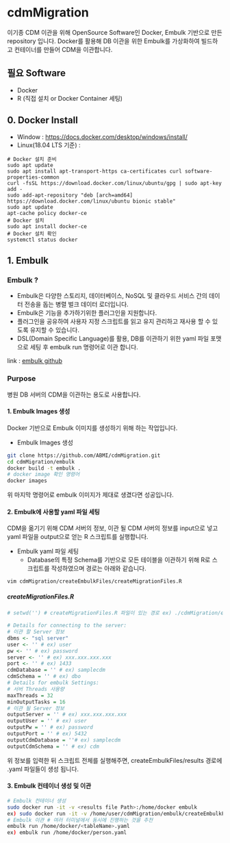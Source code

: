# cdmMigration

이기종 CDM 이관을 위해 OpenSource Software인 Docker, Embulk 기반으로 만든 repository 입니다.
Docker를 활용해 DB 이관을 위한 Embulk를 가상화하여 빌드하고 컨테이너를 만들어 CDM을 이관합니다. 

## 필요 Software
* Docker
* R (직접 설치 or Docker Container 세팅)

## 0. Docker Install

  - Window : https://docs.docker.com/desktop/windows/install/
  - Linux(18.04 LTS 기준) : 

```
# Docker 설치 준비
sudo apt update
sudo apt install apt-transport-https ca-certificates curl software-properties-common
curl -fsSL https://download.docker.com/linux/ubuntu/gpg | sudo apt-key add -
sudo add-apt-repository "deb [arch=amd64] https://download.docker.com/linux/ubuntu bionic stable"
sudo apt update
apt-cache policy docker-ce
# Docker 설치
sudo apt install docker-ce
# Docker 설치 확인
systemctl status docker
```


## 1. Embulk

### Embulk ?
- Embulk은 다양한 스토리지, 데이터베이스, NoSQL 및 클라우드 서비스 간의 데이터 전송을 돕는 병렬 벌크 데이터 로더입니다.  
- Embulk은 기능을 추가하기위한 플러그인을 지원합니다.  
- 플러그인을 공유하여 사용자 지정 스크립트를 읽고 유지 관리하고 재사용 할 수 있도록 유지할 수 있습니다.
- DSL(Domain Specific Language)를 활용, DB를 이관하기 위한 yaml 파일 포맷으로 세팅 후 embulk run 명령어로 이관 합니다. 

link : [embulk github](https://github.com/embulk/embulk)

### Purpose
병원 DB 서버의 CDM을 이관하는 용도로 사용합니다.

#### 1. Embulk Images 생성
Docker 기반으로 Embulk 이미지를 생성하기 위해 하는 작업입니다. 

- Embulk Images 생성
```bash
git clone https://github.com/ABMI/cdmMigration.git
cd cdmMigration/embulk
docker build -t embulk .
# docker image 확인 명령어
docker images
```
위 마지막 명령어로 embulk 이미지가 제대로 생겼다면 성공입니다.

#### 2. Embulk에 사용할 yaml 파일 세팅
CDM을 옮기기 위해 CDM 서버의 정보, 이관 될 CDM 서버의 정보를 input으로 넣고 yaml 파일을 output으로 얻는 R 스크립트를 실행합니다. 

- Embulk yaml 파일 세팅
  - Database의 특정 Schema를 기반으로 모든 테이블을 이관하기 위해 R로 스크립트를 작성하였으며 경로는 아래와 같습니다.
```
vim cdmMigration/createEmbulkFiles/createMigrationFiles.R
```
##### createMigrationFiles.R
```R
# setwd('') # createMigrationFiles.R 파일이 있는 경로 ex) ./cdmMigration/embulk/createEmbulkFiles/createMigrationFiles.R

# Details for connecting to the server:
# 이관 할 Server 정보
dbms <- "sql server"
user <- '' # ex) user
pw <- '' # ex) password 
server <- '' # ex) xxx.xxx.xxx.xxx
port <- '' # ex) 1433
cdmDatabase = '' # ex) samplecdm
cdmSchema = '' # ex) dbo
# Details for embulk Settings:
# 서버 Threads 사용량 
maxThreads = 32
minOutputTasks = 16
# 이관 될 Server 정보
outputServer = '' # ex) xxx.xxx.xxx.xxx
outputUser = '' # ex) user
outputPw = '' # ex) password 
outputPort = '' # ex) 5432
outputCdmDatabase = ''# ex) samplecdm
outputCdmSchema = '' # ex) cdm
```
위 정보를 입력한 뒤 스크립트 전체를 실행해주면, createEmbulkFiles/results 경로에 <tableName>.yaml 파일들이 생성 됩니다.

#### 3. Embulk 컨테이너 생성 및 이관
```bash
# Embulk 컨테이너 생성
sudo docker run -it -v <results file Path>:/home/docker embulk
ex) sudo docker run -it -v /home/user/cdmMigration/embulk/createEmbulkFiles/results:/home/docker embulk
# Embulk 이관 # 여러 터미널에서 동시에 진행하는 것을 추천
embulk run /home/docker/<tableName>.yaml
ex) embulk run /home/docker/person.yaml
```

